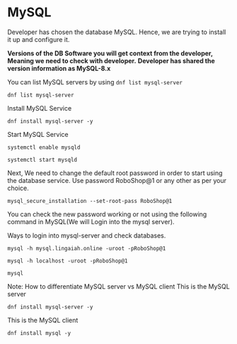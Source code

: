 # MySQL 

Developer has chosen the database MySQL. Hence, we are trying to install it up and configure it.

**Versions of the DB Software you will get context from the developer, Meaning we need to check with developer.**
**Developer has shared the version information as MySQL-8.x**


You can list MySQL servers by using `dnf list mysql-server`
```
dnf list mysql-server
```
Install MySQL Service
```
dnf install mysql-server -y
```

Start MySQL Service

```
systemctl enable mysqld
```
```
systemctl start mysqld
```

Next, We need to change the default root password in order to start using the database service. Use password RoboShop@1 or any other as per your choice.

```
mysql_secure_installation --set-root-pass RoboShop@1
```

You can check the new password working or not using the following command in MySQL(We will Login into the mysql server).

Ways to login into mysql-server and check databases.
```
mysql -h mysql.lingaiah.online -uroot -pRoboShop@1
```

```
mysql -h localhost -uroot -pRoboShop@1
```

```
mysql
```


Note: How to differentiate MySQL server vs MySQL client
This is the MySQL server
```
dnf install mysql-server -y
```

This is the MySQL client
```
dnf install mysql -y
```